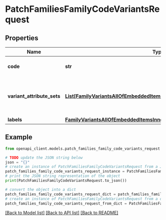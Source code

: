 # PatchFamiliesFamilyCodeVariantsRequest


## Properties

Name | Type | Description | Notes
------------ | ------------- | ------------- | -------------
**code** | **str** | Family variant code | 
**variant_attribute_sets** | [**List[FamilyVariantsAllOfEmbeddedItemsInnerAllOfVariantAttributeSetsInner]**](FamilyVariantsAllOfEmbeddedItemsInnerAllOfVariantAttributeSetsInner.md) | Attributes distribution according to the enrichment level | 
**labels** | [**FamilyVariantsAllOfEmbeddedItemsInnerAllOfLabels**](FamilyVariantsAllOfEmbeddedItemsInnerAllOfLabels.md) |  | [optional] 

## Example

```python
from openapi_client.models.patch_families_family_code_variants_request import PatchFamiliesFamilyCodeVariantsRequest

# TODO update the JSON string below
json = "{}"
# create an instance of PatchFamiliesFamilyCodeVariantsRequest from a JSON string
patch_families_family_code_variants_request_instance = PatchFamiliesFamilyCodeVariantsRequest.from_json(json)
# print the JSON string representation of the object
print(PatchFamiliesFamilyCodeVariantsRequest.to_json())

# convert the object into a dict
patch_families_family_code_variants_request_dict = patch_families_family_code_variants_request_instance.to_dict()
# create an instance of PatchFamiliesFamilyCodeVariantsRequest from a dict
patch_families_family_code_variants_request_from_dict = PatchFamiliesFamilyCodeVariantsRequest.from_dict(patch_families_family_code_variants_request_dict)
```
[[Back to Model list]](../README.md#documentation-for-models) [[Back to API list]](../README.md#documentation-for-api-endpoints) [[Back to README]](../README.md)


